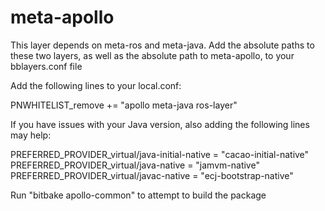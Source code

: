 # meta-apollo

This layer depends on meta-ros and meta-java. Add the absolute paths to these two layers, as well as the absolute path to meta-apollo, to your bblayers.conf file

Add the following lines to your local.conf:

PNWHITELIST_remove += "apollo meta-java ros-layer"

If you have issues with your Java version, also adding the following lines may help:

PREFERRED_PROVIDER_virtual/java-initial-native = "cacao-initial-native"
PREFERRED_PROVIDER_virtual/java-native = "jamvm-native"
PREFERRED_PROVIDER_virtual/javac-native = "ecj-bootstrap-native"

Run "bitbake apollo-common" to attempt to build the package